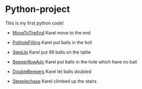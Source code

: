 # Python-project
This is my first python code!
* [MoveToTheEnd](https://github.com/MashiruShida/Python-project/blob/main/SC001_lecture01/MoveToTheEnd.py)
Karel move to the end

* [PotholeFilling](https://github.com/MashiruShida/Python-project/blob/main/SC001_lecture01/PotholeFilling.py)
Karel put balls in the holl

* [StepUp](https://github.com/MashiruShida/Python-project/blob/main/SC001_lecture01/StepUp.py)
Karel put 99 balls on the table

* [BeeperRowAdv](https://github.com/MashiruShida/Python-project/blob/main/SC001_lecture02/BeeperRowAdv.py)
Karel put balls in the hole which have no ball

* [DoubleBeepers](https://github.com/MashiruShida/Python-project/blob/main/SC001_lecture02/DoubleBeepers.py)
Karel let balls doubled

* [Steeplechase](https://github.com/MashiruShida/Python-project/blob/main/SC001_lecture02/Steeplechase.py)
Karel climbed up the stairs
